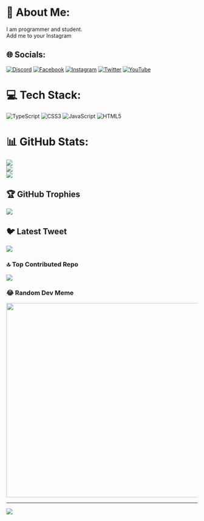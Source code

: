 # 💫 About Me:
I am programmer and student.<br>Add me to your Instagram


## 🌐 Socials:
[![Discord](https://img.shields.io/badge/Discord-%237289DA.svg?logo=discord&logoColor=white)](https://discord.gg/DasABAE ) [![Facebook](https://img.shields.io/badge/Facebook-%231877F2.svg?logo=Facebook&logoColor=white)](https://facebook.com/DasABAE ) [![Instagram](https://img.shields.io/badge/Instagram-%23E4405F.svg?logo=Instagram&logoColor=white)](https://instagram.com/Das_ABAE) [![Twitter](https://img.shields.io/badge/Twitter-%231DA1F2.svg?logo=Twitter&logoColor=white)](https://twitter.com/DasABAE ) [![YouTube](https://img.shields.io/badge/YouTube-%23FF0000.svg?logo=YouTube&logoColor=white)](https://youtube.com/@DasABAE ) 

# 💻 Tech Stack:
![TypeScript](https://img.shields.io/badge/typescript-%23007ACC.svg?style=for-the-badge&logo=typescript&logoColor=white) ![CSS3](https://img.shields.io/badge/css3-%231572B6.svg?style=for-the-badge&logo=css3&logoColor=white) ![JavaScript](https://img.shields.io/badge/javascript-%23323330.svg?style=for-the-badge&logo=javascript&logoColor=%23F7DF1E) ![HTML5](https://img.shields.io/badge/html5-%23E34F26.svg?style=for-the-badge&logo=html5&logoColor=white)
# 📊 GitHub Stats:
![](https://github-readme-stats.vercel.app/api?username=Debayan08&theme=dark&hide_border=false&include_all_commits=false&count_private=true)<br/>
![](https://github-readme-streak-stats.herokuapp.com/?user=Debayan08&theme=dark&hide_border=false)<br/>
![](https://github-readme-stats.vercel.app/api/top-langs/?username=Debayan08&theme=dark&hide_border=false&include_all_commits=false&count_private=true&layout=compact)

## 🏆 GitHub Trophies
![](https://github-profile-trophy.vercel.app/?username=Debayan08&theme=radical&no-frame=false&no-bg=true&margin-w=4)

## 🐦 Latest Tweet
[![](https://gtce.itsvg.in/api?username=DasABAE )](https://github.com/VishwaGauravIn/github-twitter-card-embed)

### 🔝 Top Contributed Repo
![](https://github-contributor-stats.vercel.app/api?username=Debayan08&limit=5&theme=dark&combine_all_yearly_contributions=true)

### 😂 Random Dev Meme
<img src="https://rm.up.railway.app/" width="512px"/>

---
[![](https://visitcount.itsvg.in/api?id=Debayan08&icon=0&color=0)](https://visitcount.itsvg.in)

<!-- Proudly created with GPRM ( https://gprm.itsvg.in ) -->
